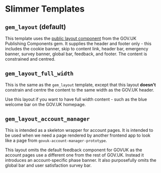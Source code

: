 # Slimmer Templates

## `gem_layout` (default)

This template uses the [public layout component] from the GOV.UK Publishing Components gem. It supplies the header and footer only - this includes the cookie banner, skip to content link, header bar, emergency banner, survey banner, global bar, feedback, and footer. The content is constrained and centred.

## `gem_layout_full_width`

This is the same as the `gem_layout` template, except that this layout **doesn't** constrain and centre the content to the same width as the GOV.UK header.

Use this layout if you want to have full width content - such as the blue welcome bar on the GOV.UK homepage.

## `gem_layout_account_manager`

This is intended as a skeleton wrapper for account pages. It is intended to be used when we need a page rendered by another frontend app to look like a page from `govuk-account-manager-prototype`.

This layout omits the default feedback component for GOVUK as the account pages use a different one from the rest of GOV.UK. Instead it introduces an account-specific phase banner. It also purposefully omits the global bar and user satisfaction survey bar.

[public layout component]: https://components.publishing.service.gov.uk/component-guide/layout_for_public
